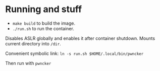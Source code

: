 # Running and stuff

- `make build` to build the image.
- `./run.sh` to run the container.

Disables ASLR globally and enables it after container shutdown.
Mounts current directory into `/dir`.

Convenient symbolic link:
`ln -s run.sh $HOME/.local/bin/pwncker`

Then run with `pwncker`
